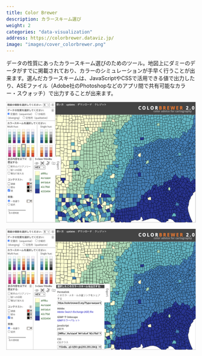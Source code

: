 ```yaml
---
title: Color Brewer
description: カラースキーム選び
weight: 2
categories: "data-visualization"
address: https://colorbrewer.dataviz.jp/
image: "images/cover_colorbrewer.png"
---
```



データの性質にあったカラースキーム選びのためのツール。地図上にダミーのデータがすでに掲載されており、カラーのシミュレーションが手早く行うことが出来ます。選んだカラースキームは、JavaScriptやCSSで活用できる値で出力したり、ASEファイル（Adobe社のPhotoshopなどのアプリ間で共有可能なカラー・スウォッチ）で出力することが出来ます。

![](images/screen_01.png)

![](images/screen_02.png)
